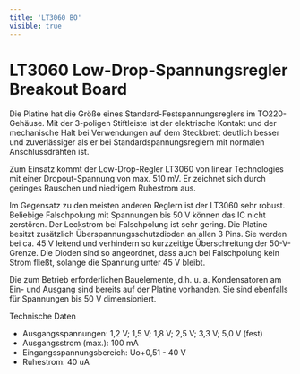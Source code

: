 ```yaml
---
title: 'LT3060 BO'
visible: true
---
```


# LT3060 Low-Drop-Spannungsregler Breakout Board

Die Platine hat die Größe eines Standard-Festspannungsreglers im TO220-Gehäuse. Mit der 3-poligen Stiftleiste ist der elektrische Kontakt und der mechanische Halt bei Verwendungen auf dem Steckbrett deutlich besser und zuverlässiger als er bei Standardspannungsreglern mit normalen Anschlussdrähten ist.

Zum Einsatz kommt der Low-Drop-Regler LT3060 von linear Technologies mit einer Dropout-Spannung von max. 510 mV. Er zeichnet sich durch geringes Rauschen und niedrigem Ruhestrom aus.

Im Gegensatz zu den meisten anderen Reglern ist der LT3060 sehr robust. Beliebige Falschpolung mit Spannungen bis 50 V können das IC nicht zerstören. Der Leckstrom bei Falschpolung ist sehr gering. Die Platine besitzt zusätzlich Überspannungsschutzdioden an allen 3 Pins. Sie werden bei ca. 45 V leitend und verhindern so kurzzeitige Überschreitung der 50-V-Grenze. Die Dioden sind so angeordnet, dass auch bei Falschpolung kein Strom fließt, solange die Spannung unter 45 V bleibt.

Die zum Betrieb erforderlichen Bauelemente, d.h. u. a. Kondensatoren am Ein- und Ausgang sind bereits auf der Platine vorhanden. Sie sind ebenfalls für Spannungen bis 50 V dimensioniert.

Technische Daten

- Ausgangsspannungen: 1,2 V; 1,5 V; 1,8 V; 2,5 V; 3,3 V; 5,0 V (fest)
- Ausgangsstrom (max.): 100 mA
- Eingangsspannungsbereich: Uo+0,51 - 40 V
- Ruhestrom: 40 uA

